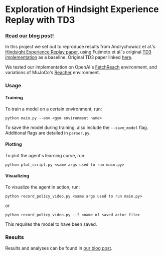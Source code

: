 # Exploration of Hindsight Experience Replay with TD3

### [Read our blog post!](https://aimless-agents.github.io/articles/2021-02/HER)

In this project we set out to reproduce results from Andrychowicz et al.'s [Hindsight Experience Replay paper](https://arxiv.org/abs/1707.01495), using Fujimoto et al.'s original [TD3 implementation](https://github.com/sfujim/TD3) as a baseline. Original TD3 paper linked [here](https://arxiv.org/abs/1802.09477).

We tested our implementation on OpenAI's [FetchReach](https://gym.openai.com/envs/FetchReach-v0/) environment, and variations of MuJoCo's [Reacher](https://gym.openai.com/envs/Reacher-v2/) environment. 

### Usage

#### Training
To train a model on a certain environment, run:
```
python main.py --env <gym environment name> 
```
To save the model during training, also include the `--save_model` flag. Additional flags are detailed in `parser.py`.

#### Plotting
 
To plot the agent's learning curve, run:
```
python plot_script.py <same args used to run main.py>
```

#### Visualizing

To visualize the agent in action, run:
```
python record_policy_video.py <same args used to run main.py>
```
or
```
python record_policy_video.py --f <name of saved actor file>
```
This requires the model to have been saved.

### Results

Results and analyses can be found in [our blog post](https://aimless-agents.github.io/articles/2021-02/HER).


